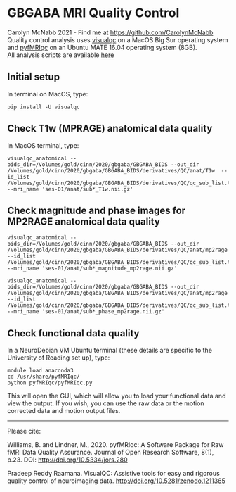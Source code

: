 # GBGABA MRI Quality Control
Carolyn McNabb 2021 - Find me at https://github.com/CarolynMcNabb</br>
Quality control analysis uses [visualqc](https://raamana.github.io/visualqc/installation.html) on a MacOS Big Sur operating system and [pyfMRIqc](https://drmichaellindner.github.io/pyfMRIqc/) on an Ubuntu MATE 16.04 operating system (8GB).</br> 
All analysis scripts are available [here](https://github.com/CarolynMcNabb/GutBrainGABA/tree/main/QC)


## Initial setup
In terminal on MacOS, type:
```
pip install -U visualqc
```

## Check T1w (MPRAGE) anatomical data quality
In MacOS terminal, type:
```
visualqc_anatomical --bids_dir=/Volumes/gold/cinn/2020/gbgaba/GBGABA_BIDS --out_dir /Volumes/gold/cinn/2020/gbgaba/GBGABA_BIDS/derivatives/QC/anat/T1w  --id_list /Volumes/gold/cinn/2020/gbgaba/GBGABA_BIDS/derivatives/QC/qc_sub_list.txt --mri_name 'ses-01/anat/sub*_T1w.nii.gz' 
```

## Check magnitude and phase images for MP2RAGE anatomical data quality
```
visualqc_anatomical --bids_dir=/Volumes/gold/cinn/2020/gbgaba/GBGABA_BIDS --out_dir /Volumes/gold/cinn/2020/gbgaba/GBGABA_BIDS/derivatives/QC/anat/mp2rage  --id_list /Volumes/gold/cinn/2020/gbgaba/GBGABA_BIDS/derivatives/QC/qc_sub_list.txt --mri_name 'ses-01/anat/sub*_magnitude_mp2rage.nii.gz' 

visualqc_anatomical --bids_dir=/Volumes/gold/cinn/2020/gbgaba/GBGABA_BIDS --out_dir /Volumes/gold/cinn/2020/gbgaba/GBGABA_BIDS/derivatives/QC/anat/mp2rage  --id_list /Volumes/gold/cinn/2020/gbgaba/GBGABA_BIDS/derivatives/QC/qc_sub_list.txt --mri_name 'ses-01/anat/sub*_phase_mp2rage.nii.gz' 
```



## Check functional data quality
In a NeuroDebian VM Ubuntu terminal (these details are specific to the University of Reading set up), type:
```
module load anaconda3
cd /usr/share/pyfMRIqc/
python pyfMRIqc/pyfMRIqc.py

```
This will open the GUI, which will allow you to load your functional data and view the output. If you wish, you can use the raw data or the motion corrected data and motion output files.

---
Please cite:

Williams, B. and Lindner, M., 2020. pyfMRIqc: A Software Package for Raw fMRI Data Quality Assurance. Journal of Open Research Software, 8(1), p.23. DOI: http://doi.org/10.5334/jors.280

Pradeep Reddy Raamana. VisualQC: Assistive tools for easy and rigorous quality control of neuroimaging data. http://doi.org/10.5281/zenodo.1211365